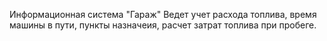 Информационная система "Гараж"
Ведет учет расхода топлива, время машины в пути, пункты назначеия, расчет затрат топлива при пробеге.
